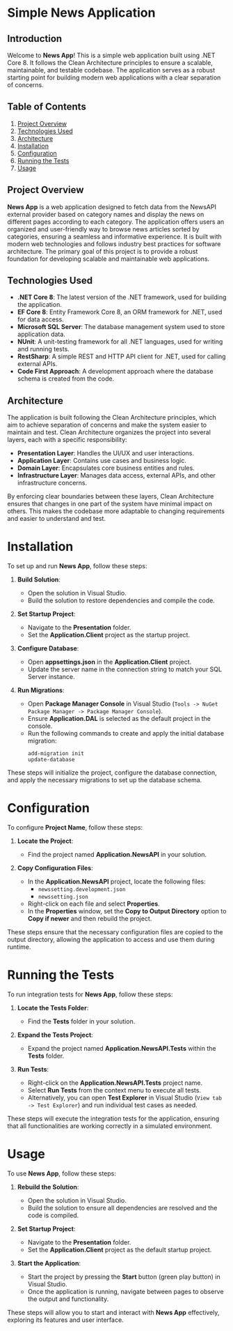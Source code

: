 # Simple News Application
## Introduction

Welcome to **News App**! This is a simple web application built using .NET Core 8. It follows the Clean Architecture principles to ensure a scalable, maintainable, and testable codebase. The application serves as a robust starting point for building modern web applications with a clear separation of concerns.

## Table of Contents

1. [Project Overview](#project-overview)
2. [Technologies Used](#technologies-used)
3. [Architecture](#architecture)
4. [Installation](#installation)
5. [Configuration](#configuration)
6. [Running the Tests](#running-the-tests)
7. [Usage](#usage)

## Project Overview

**News App** is a web application designed to fetch data from the NewsAPI external provider based on category names and display the news on different pages according to each category. The application offers users an organized and user-friendly way to browse news articles sorted by categories, ensuring a seamless and informative experience. It is built with modern web technologies and follows industry best practices for software architecture. The primary goal of this project is to provide a robust foundation for developing scalable and maintainable web applications.

## Technologies Used

- **.NET Core 8**: The latest version of the .NET framework, used for building the application.
- **EF Core 8**: Entity Framework Core 8, an ORM framework for .NET, used for data access.
- **Microsoft SQL Server**: The database management system used to store application data.
- **NUnit**: A unit-testing framework for all .NET languages, used for writing and running tests.
- **RestSharp**: A simple REST and HTTP API client for .NET, used for calling external APIs.
- **Code First Approach**: A development approach where the database schema is created from the code.

## Architecture

The application is built following the Clean Architecture principles, which aim to achieve separation of concerns and make the system easier to maintain and test. Clean Architecture organizes the project into several layers, each with a specific responsibility:

- **Presentation Layer**: Handles the UI/UX and user interactions.
- **Application Layer**: Contains use cases and business logic.
- **Domain Layer**: Encapsulates core business entities and rules.
- **Infrastructure Layer**: Manages data access, external APIs, and other infrastructure concerns.

By enforcing clear boundaries between these layers, Clean Architecture ensures that changes in one part of the system have minimal impact on others. This makes the codebase more adaptable to changing requirements and easier to understand and test.

# Installation

To set up and run **News App**, follow these steps:

1. **Build Solution**:
   - Open the solution in Visual Studio.
   - Build the solution to restore dependencies and compile the code.

2. **Set Startup Project**:
   - Navigate to the **Presentation** folder.
   - Set the **Application.Client** project as the startup project.

3. **Configure Database**:
   - Open **appsettings.json** in the **Application.Client** project.
   - Update the server name in the connection string to match your SQL Server instance.

4. **Run Migrations**:
   - Open **Package Manager Console** in Visual Studio (`Tools -> NuGet Package Manager -> Package Manager Console`).
   - Ensure **Application.DAL** is selected as the default project in the console.
   - Run the following commands to create and apply the initial database migration:
     ```
     add-migration init
     update-database
     ```

These steps will initialize the project, configure the database connection, and apply the necessary migrations to set up the database schema.

# Configuration

To configure **Project Name**, follow these steps:

1. **Locate the Project**:
   - Find the project named **Application.NewsAPI** in your solution.

2. **Copy Configuration Files**:
   - In the **Application.NewsAPI** project, locate the following files:
     - `newssetting.development.json`
     - `newssetting.json`
   - Right-click on each file and select **Properties**.
   - In the **Properties** window, set the **Copy to Output Directory** option to **Copy if newer** and then rebuild the project.

These steps ensure that the necessary configuration files are copied to the output directory, allowing the application to access and use them during runtime.

# Running the Tests

To run integration tests for **News App**, follow these steps:

1. **Locate the Tests Folder**:
   - Find the **Tests** folder in your solution.

2. **Expand the Tests Project**:
   - Expand the project named **Application.NewsAPI.Tests** within the **Tests** folder.

3. **Run Tests**:
   - Right-click on the **Application.NewsAPI.Tests** project name.
   - Select **Run Tests** from the context menu to execute all tests.
   - Alternatively, you can open **Test Explorer** in Visual Studio (`View tab -> Test Explorer`) and run individual test cases as needed.

These steps will execute the integration tests for the application, ensuring that all functionalities are working correctly in a simulated environment.

# Usage

To use **News App**, follow these steps:

1. **Rebuild the Solution**:
   - Open the solution in Visual Studio.
   - Build the solution to ensure all dependencies are resolved and the code is compiled.

2. **Set Startup Project**:
   - Navigate to the **Presentation** folder.
   - Set the **Application.Client** project as the default startup project.

3. **Start the Application**:
   - Start the project by pressing the **Start** button (green play button) in Visual Studio.
   - Once the application is running, navigate between pages to observe the output and functionality.

These steps will allow you to start and interact with **News App** effectively, exploring its features and user interface.

